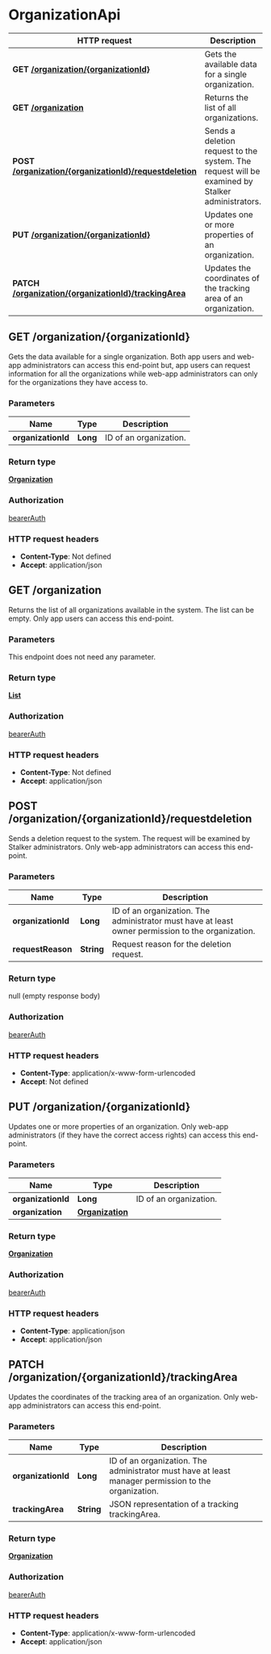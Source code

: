 # OrganizationApi

HTTP request | Description
------------- | -------------
**GET** [**/organization/{organizationId}**](OrganizationApi.md#getOrganization) | Gets the available data for a single organization.
**GET** [**/organization**](OrganizationApi.md#getOrganizationList) | Returns the list of all organizations.
**POST** [**/organization/{organizationId}/requestdeletion**](OrganizationApi.md#requestDeletionOfOrganization) | Sends a deletion request to the system. The request will be examined by Stalker administrators.
**PUT** [**/organization/{organizationId}**](OrganizationApi.md#updateOrganization) | Updates one or more properties of an organization.
**PATCH** [**/organization/{organizationId}/trackingArea**](OrganizationApi.md#updateOrganizationTrackingArea) | Updates the coordinates of the tracking area of an organization.


<a name="getOrganization"></a>
## **GET** /organization/{organizationId}

Gets the data available for a single organization.  Both app users and web-app administrators can access this end-point but,  app users can request information for all the organizations while web-app  administrators can only for the organizations they have access to.

### Parameters

Name | Type | Description 
------------- | ------------- | -------------
 **organizationId** | **Long**| ID of an organization.

### Return type

[**Organization**](/restapi/model/Organization.md)

### Authorization

[bearerAuth](../documentazione.md#bearerAuth)

### HTTP request headers

- **Content-Type**: Not defined
- **Accept**: application/json

<a name="getOrganizationList"></a>
## **GET** /organization

Returns the list of all organizations available in the system. The list can be empty. Only app users can access this end-point.

### Parameters
This endpoint does not need any parameter.

### Return type

[**List**](/restapi/model/Organization.md)

### Authorization

[bearerAuth](../documentazione.md#bearerAuth)

### HTTP request headers

- **Content-Type**: Not defined
- **Accept**: application/json

<a name="requestDeletionOfOrganization"></a>
## **POST** /organization/{organizationId}/requestdeletion

Sends a deletion request to the system.  The request will be examined by Stalker administrators. Only web-app administrators can access this end-point.

### Parameters

Name | Type | Description 
------------- | ------------- | -------------
 **organizationId** | **Long**| ID of an organization. The administrator must have at least owner permission to the organization.
 **requestReason** | **String**| Request reason for the deletion request.

### Return type

null (empty response body)

### Authorization

[bearerAuth](../documentazione.md#bearerAuth)

### HTTP request headers

- **Content-Type**: application/x-www-form-urlencoded
- **Accept**: Not defined

<a name="updateOrganization"></a>
## **PUT** /organization/{organizationId}

Updates one or more properties of an organization.  Only web-app administrators (if they have the correct access rights) can access this end-point.

### Parameters

Name | Type | Description 
------------- | ------------- | -------------
 **organizationId** | **Long**| ID of an organization.
 **organization** | [**Organization**](/restapi/model/Organization.md)|  |

### Return type

[**Organization**](/restapi/model/Organization.md)

### Authorization

[bearerAuth](../documentazione.md#bearerAuth)

### HTTP request headers

- **Content-Type**: application/json
- **Accept**: application/json

<a name="updateOrganizationTrackingArea"></a>
## **PATCH** /organization/{organizationId}/trackingArea

Updates the coordinates of the tracking area of an organization. Only web-app administrators can access this end-point.

### Parameters

Name | Type | Description 
------------- | ------------- | -------------
 **organizationId** | **Long**| ID of an organization. The administrator must have at least manager permission to the organization.
 **trackingArea** | **String**| JSON representation of a tracking trackingArea.

### Return type

[**Organization**](/restapi/model/Organization.md)

### Authorization

[bearerAuth](../documentazione.md#bearerAuth)

### HTTP request headers

- **Content-Type**: application/x-www-form-urlencoded
- **Accept**: application/json

